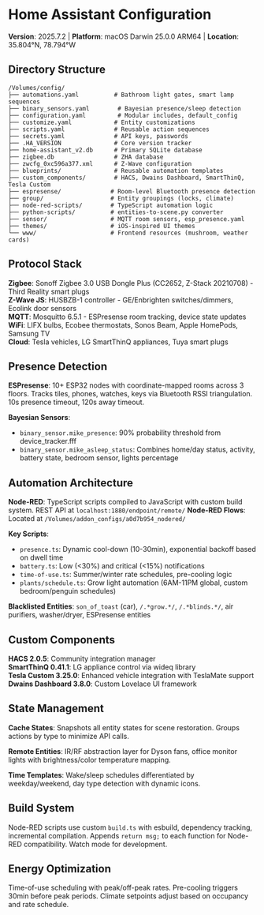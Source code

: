 # Home Assistant Configuration

**Version**: 2025.7.2 | **Platform**: macOS Darwin 25.0.0 ARM64 | **Location**: 35.804°N, 78.794°W

## Directory Structure

```
/Volumes/config/
├── automations.yaml          # Bathroom light gates, smart lamp sequences
├── binary_sensors.yaml        # Bayesian presence/sleep detection
├── configuration.yaml         # Modular includes, default_config
├── customize.yaml            # Entity customizations
├── scripts.yaml              # Reusable action sequences  
├── secrets.yaml              # API keys, passwords
├── .HA_VERSION               # Core version tracker
├── home-assistant_v2.db      # Primary SQLite database
├── zigbee.db                 # ZHA database
├── zwcfg_0xc596a377.xml      # Z-Wave configuration
├── blueprints/               # Reusable automation templates
├── custom_components/        # HACS, Dwains Dashboard, SmartThinQ, Tesla Custom
├── espresense/              # Room-level Bluetooth presence detection
├── group/                   # Entity groupings (locks, climate)
├── node-red-scripts/        # TypeScript automation logic
├── python-scripts/          # entities-to-scene.py converter
├── sensor/                  # MQTT room sensors, esp_presence.yaml
├── themes/                  # iOS-inspired UI themes
└── www/                     # Frontend resources (mushroom, weather cards)
```

## Protocol Stack

**Zigbee**: Sonoff Zigbee 3.0 USB Dongle Plus (CC2652, Z-Stack 20210708) - Third Reality smart plugs  
**Z-Wave JS**: HUSBZB-1 controller - GE/Enbrighten switches/dimmers, Ecolink door sensors  
**MQTT**: Mosquitto 6.5.1 - ESPresense room tracking, device state updates  
**WiFi**: LIFX bulbs, Ecobee thermostats, Sonos Beam, Apple HomePods, Samsung TV  
**Cloud**: Tesla vehicles, LG SmartThinQ appliances, Tuya smart plugs  

## Presence Detection

**ESPresense**: 10+ ESP32 nodes with coordinate-mapped rooms across 3 floors. Tracks tiles, phones, watches, keys via Bluetooth RSSI triangulation. 10s presence timeout, 120s away timeout.

**Bayesian Sensors**:
- `binary_sensor.mike_presence`: 90% probability threshold from device_tracker.fff
- `binary_sensor.mike_asleep_status`: Combines home/day status, activity, battery state, bedroom sensor, lights percentage

## Automation Architecture

**Node-RED**: TypeScript scripts compiled to JavaScript with custom build system. REST API at `localhost:1880/endpoint/remote/`
**Node-RED Flows**: Located at `/Volumes/addon_configs/a0d7b954_nodered/`

**Key Scripts**:
- `presence.ts`: Dynamic cool-down (10-30min), exponential backoff based on dwell time
- `battery.ts`: Low (<30%) and critical (<15%) notifications
- `time-of-use.ts`: Summer/winter rate schedules, pre-cooling logic
- `plants/schedule.ts`: Grow light automation (6AM-11PM global, custom bedroom/penguin schedules)

**Blacklisted Entities**: `son_of_toast` (car), `/.*grow.*/`, `/.*blinds.*/`, air purifiers, washer/dryer, ESPresense entities

## Custom Components

**HACS 2.0.5**: Community integration manager  
**SmartThinQ 0.41.1**: LG appliance control via wideq library  
**Tesla Custom 3.25.0**: Enhanced vehicle integration with TeslaMate support  
**Dwains Dashboard 3.8.0**: Custom Lovelace UI framework  

## State Management

**Cache States**: Snapshots all entity states for scene restoration. Groups actions by type to minimize API calls.

**Remote Entities**: IR/RF abstraction layer for Dyson fans, office monitor lights with brightness/color temperature mapping.

**Time Templates**: Wake/sleep schedules differentiated by weekday/weekend, day type detection with dynamic icons.

## Build System

Node-RED scripts use custom `build.ts` with esbuild, dependency tracking, incremental compilation. Appends `return msg;` to each function for Node-RED compatibility. Watch mode for development.

## Energy Optimization

Time-of-use scheduling with peak/off-peak rates. Pre-cooling triggers 30min before peak periods. Climate setpoints adjust based on occupancy and rate schedule.